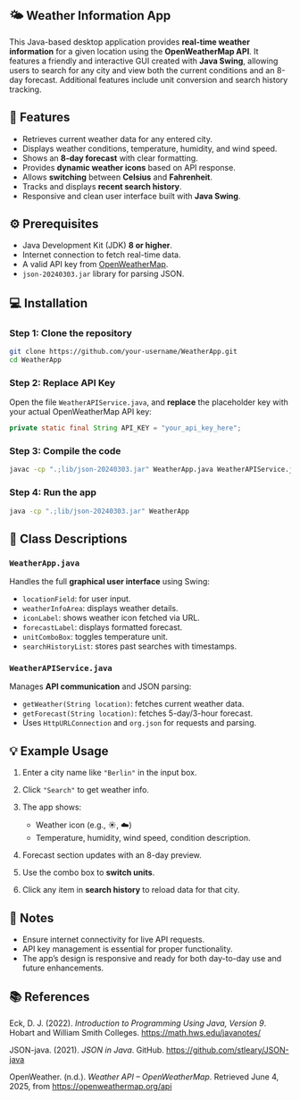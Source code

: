 ## 🌤 Weather Information App

This Java-based desktop application provides **real-time weather information** for a given location using the **OpenWeatherMap API**. It features a friendly and interactive GUI created with **Java Swing**, allowing users to search for any city and view both the current conditions and an 8-day forecast. Additional features include unit conversion and search history tracking.


## 🌟 Features

* Retrieves current weather data for any entered city.
* Displays weather conditions, temperature, humidity, and wind speed.
* Shows an **8-day forecast** with clear formatting.
* Provides **dynamic weather icons** based on API response.
* Allows **switching** between **Celsius** and **Fahrenheit**.
* Tracks and displays **recent search history**.
* Responsive and clean user interface built with **Java Swing**.

## ⚙️ Prerequisites

* Java Development Kit (JDK) **8 or higher**.
* Internet connection to fetch real-time data.
* A valid API key from [OpenWeatherMap](https://openweathermap.org/api).
* `json-20240303.jar` library for parsing JSON.

## 💻 Installation

### Step 1: Clone the repository

```bash
git clone https://github.com/your-username/WeatherApp.git
cd WeatherApp
```

### Step 2: Replace API Key

Open the file `WeatherAPIService.java`, and **replace** the placeholder key with your actual OpenWeatherMap API key:

```java
private static final String API_KEY = "your_api_key_here";
```

### Step 3: Compile the code

```bash
javac -cp ".;lib/json-20240303.jar" WeatherApp.java WeatherAPIService.java
```

### Step 4: Run the app

```bash
java -cp ".;lib/json-20240303.jar" WeatherApp
```

## 🧱 Class Descriptions

### `WeatherApp.java`

Handles the full **graphical user interface** using Swing:

* `locationField`: for user input.
* `weatherInfoArea`: displays weather details.
* `iconLabel`: shows weather icon fetched via URL.
* `forecastLabel`: displays formatted forecast.
* `unitComboBox`: toggles temperature unit.
* `searchHistoryList`: stores past searches with timestamps.

### `WeatherAPIService.java`

Manages **API communication** and JSON parsing:

* `getWeather(String location)`: fetches current weather data.
* `getForecast(String location)`: fetches 5-day/3-hour forecast.
* Uses `HttpURLConnection` and `org.json` for requests and parsing.

## 💡 Example Usage

1. Enter a city name like `"Berlin"` in the input box.
2. Click `"Search"` to get weather info.
3. The app shows:

   * Weather icon (e.g., ☀️, ☁️)
   * Temperature, humidity, wind speed, condition description.
4. Forecast section updates with an 8-day preview.
5. Use the combo box to **switch units**.
6. Click any item in **search history** to reload data for that city.

## 📝 Notes
- Ensure internet connectivity for live API requests.
- API key management is essential for proper functionality.
- The app’s design is responsive and ready for both day-to-day use and future enhancements.

## 📚 References
Eck, D. J. (2022). *Introduction to Programming Using Java, Version 9*. Hobart and William Smith Colleges. https://math.hws.edu/javanotes/ 

JSON-java. (2021). *JSON in Java*. GitHub. https://github.com/stleary/JSON-java

OpenWeather. (n.d.). *Weather API – OpenWeatherMap*. Retrieved June 4, 2025, from https://openweathermap.org/api

